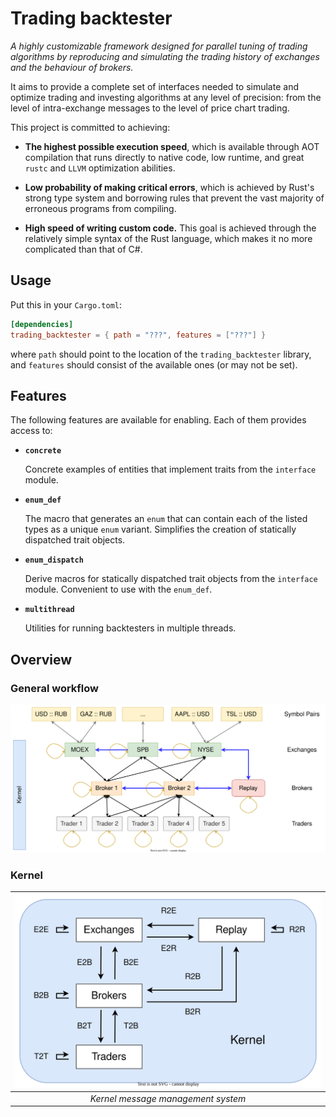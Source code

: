 # Trading backtester

_A highly customizable framework designed for parallel tuning of trading algorithms by reproducing and simulating the
trading history of exchanges and the behaviour of brokers._

It aims to provide a complete set of interfaces needed to simulate and optimize trading and investing algorithms at any
level of precision: from the level of intra-exchange messages to the level of price chart trading.

This project is committed to achieving:

* __The highest possible execution speed__, which is available through AOT compilation that runs directly to native
  code, low runtime, and great `rustc` and `LLVM` optimization abilities.

* __Low probability of making critical errors__, which is achieved by Rust's strong type system and borrowing rules that
  prevent the vast majority of erroneous programs from compiling.

* __High speed of writing custom code.__ This goal is achieved through the relatively simple syntax of the Rust
  language, which makes it no more complicated than that of C#.

## Usage

Put this in your `Cargo.toml`:

```toml
[dependencies]
trading_backtester = { path = "???", features = ["???"] }
```
where `path` should point to the location of the `trading_backtester` library,
and `features` should consist of the available ones (or may not be set).

## Features

The following features are available for enabling. Each of them provides access to:

* __`concrete`__

  Concrete examples of entities that implement traits from the `interface` module.

* __`enum_def`__

  The macro that generates an `enum` that can contain each of the listed types as a unique `enum`
  variant. Simplifies the creation of statically dispatched trait objects.

* __`enum_dispatch`__

  Derive macros for statically dispatched trait objects from the `interface` module. Convenient to
  use with the `enum_def`.

* __`multithread`__

  Utilities for running backtesters in multiple threads.

## Overview

### General workflow

![./docs/drawio/main_scheme.svg](./docs/drawio/main_scheme.svg)

### Kernel

| ![./docs/drawio/kernel.svg](./docs/drawio/kernel.svg) |
|:--:|
| *Kernel message management system* |
